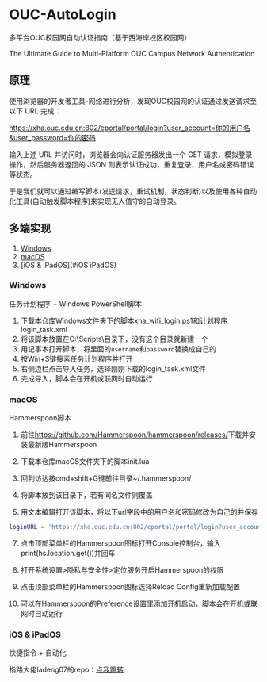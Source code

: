 # OUC-AutoLogin

多平台OUC校园网自动认证指南（基于西海岸校区校园网）

The Ultimate Guide to Multi-Platform OUC Campus Network Authentication


## 原理

使用浏览器的开发者工具-网络进行分析，发现OUC校园网的认证通过发送请求至以下 URL 完成：

<https://xha.ouc.edu.cn:802/eportal/portal/login?user_account=你的用户名&user_password=你的密码>

输入上述 URL 并访问时，浏览器会向认证服务器发出一个 GET 请求，模拟登录操作，然后服务器返回的 JSON 则表示认证成功，重复登录，用户名或密码错误等状态。

于是我们就可以通过编写脚本(发送请求，重试机制，状态判断)以及使用各种自动化工具(自动触发脚本程序)来实现无人值守的自动登录。

## 多端实现
1. [Windows](#Windows)
2. [macOS](#macOS)
3. [iOS & iPadOS](#iOS  iPadOS)

### Windows

任务计划程序 + Windows PowerShell脚本

1. 下载本仓库Windows文件夹下的脚本xha_wifi_login.ps1和计划程序login_task.xml
2. 将该脚本放置在C:\Scripts\目录下，没有这个目录就新建一个
3. 用记事本打开脚本，将里面的`username`和`password`替换成自己的
3. 按Win+S键搜索任务计划程序并打开
4. 右侧边栏点击导入任务，选择刚刚下载的login_task.xml文件
5. 完成导入，脚本会在开机或联网时自动运行

### macOS

Hammerspoon脚本

1. 前往<https://github.com/Hammerspoon/hammerspoon/releases/>下载并安装最新版Hammerspoon

2. 下载本仓库macOS文件夹下的脚本init.lua

3. 回到访达按cmd+shift+G键前往目录~/.hammerspoon/

4. 将脚本放到该目录下，若有同名文件则覆盖

5. 用文本编辑打开该脚本，将以下url字段中的用户名和密码修改为自己的并保存
```lua
loginURL = 'https://xha.ouc.edu.cn:802/eportal/portal/login?user_account=你的用户名&user_password=你的密码'
```


7. 点击顶部菜单栏的Hammerspoon图标打开Console控制台，输入print(hs.location.get())并回车

8. 打开系统设置>隐私与安全性>定位服务开启Hammerspoon的权限

9. 点击顶部菜单栏的Hammerspoon图标选择Reload Config重新加载配置

10. 可以在Hammerspoon的Preference设置里添加开机启动，脚本会在开机或联网时自动运行

### iOS & iPadOS

快捷指令 + 自动化

指路大佬ladeng07的repo：[点我跳转](https://github.com/ladeng07/OUC-autoLogin)



